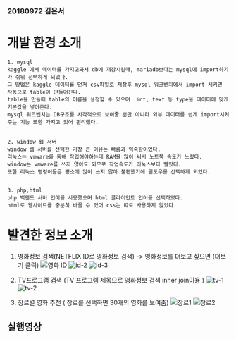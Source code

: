 ### 20180972 김은서

# 개발 환경 소개
```
1. mysql
kaggle 에서 데이터를 가지고와서 db에 저장시킬때, mariadb보다는 mysql에 import하기가 쉬워 선택하게 되었다.
그 방법은 kaggle 데이터를 먼저 csv파일로 저장후 mysql 워크벤치에서 import 시키면 자동으로 table이 만들어진다.
table을 만들때 table의 이름을 설정할 수 있으며  int, text 등 type을 데이터에 맞게 기본값을 넣어준다.
mysql 워크벤치는 DB구조를 시각적으로 보여줄 뿐만 아니라 외부 데이터를 쉽게 import시켜주는 기능 또한 가지고 있어 편리했다.


2. window 웹 서버
window 웹 서버를 선택한 가장 큰 이유는 빠름과 익숙함이었다. 
리눅스는 vmware를 통해 작업해야하는데 RAM을 많이 써서 노트북 속도가 느렸다. 
window는 vmware를 쓰지 않아도 되므로 작업속도가 리눅스보다 빨랐다.
또한 리눅스 명렁어들은 평소에 많이 쓰지 않아 불편했기에 윈도우를 선택하게 되었다.


3. php,html
php 백엔드 서버 언어를 사용했으며 html 클라이언트 언어를 선택하였다.
html로 웹사이트를 충분히 바꿀 수 있어 css는 따로 사용하지 않았다.

```

# 발견한 정보 소개

1. 영화정보 검색(NETFLIX ID로 영화정보 검색) -> 영화정보를 더보고 싶으면 (더보기 클릭)
![영화 ID](https://user-images.githubusercontent.com/70589857/97726463-93ebd680-1b12-11eb-8756-b1a0936a4e2d.PNG)
![id-2](https://user-images.githubusercontent.com/70589857/97726600-bc73d080-1b12-11eb-8735-d90145bc27ab.PNG)
![id-3](https://user-images.githubusercontent.com/70589857/97726920-1b394a00-1b13-11eb-8015-a3d106baa75f.PNG)

2. TV프로그램 검색 (TV 프로그램 제목으로 영화정보 검색 inner join이용 )
![tv-1](https://user-images.githubusercontent.com/70589857/97726963-242a1b80-1b13-11eb-9d70-f50a762fcdb9.PNG)
![tv-2](https://user-images.githubusercontent.com/70589857/97726976-2b512980-1b13-11eb-9b1e-ea233a67a639.PNG)

3. 장르별 영화 추천 ( 장르를 선택하면 30개의 영화를 보여줌)
![장르1](https://user-images.githubusercontent.com/70589857/97727102-576caa80-1b13-11eb-8d9e-95bd9d9dac89.PNG)
![장르2](https://user-images.githubusercontent.com/70589857/97727118-60f61280-1b13-11eb-9562-fd6e76fd2ddd.PNG)


## 실행영상

